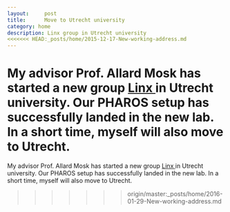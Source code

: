 ```yaml
---
layout:     post
title:      Move to Utrecht university
category: home
description: Linx group in Utrecht university
<<<<<<< HEAD:_posts/home/2015-12-17-New-working-address.md
---
```

My advisor Prof. Allard Mosk has started a new group  <a href="http://touchablephysics.com/nanolinx/"> Linx  </a>  in Utrecht university.  Our PHAROS setup has successfully landed in the new lab.  In a short time, myself will also move to Utrecht.
=======

My advisor Prof. Allard Mosk has started a new group  <a href="http://touchablephysics.com/nanolinx/"> Linx  </a>  in Utrecht university.  Our PHAROS setup has successfully landed in the new lab.  In a short time, myself will also move to Utrecht.
>>>>>>> origin/master:_posts/home/2016-01-29-New-working-address.md
